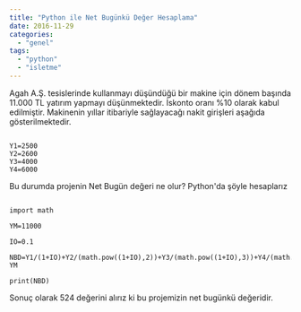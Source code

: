 ```yaml
---
title: "Python ile Net Bugünkü Değer Hesaplama"
date: 2016-11-29
categories: 
  - "genel"
tags: 
  - "python"
  - "isletme"
---
```


Agah A.Ş. tesislerinde kullanmayı düşündüğü bir makine için dönem başında 11.000 TL yatırım yapmayı düşünmektedir. İskonto oranı %10 olarak kabul edilmiştir. Makinenin yıllar itibariyle sağlayacağı nakit girişleri aşağıda gösterilmektedir.

```

Y1=2500
Y2=2600
Y3=4000
Y4=6000
```

Bu durumda projenin Net Bugün değeri ne olur? Python'da şöyle hesaplarız

```

import math

YM=11000

IO=0.1

NBD=Y1/(1+IO)+Y2/(math.pow((1+IO),2))+Y3/(math.pow((1+IO),3))+Y4/(math.pow((1+IO),4))-YM

print(NBD)

```

Sonuç olarak 524 değerini alırız ki bu projemizin net bugünkü değeridir.
